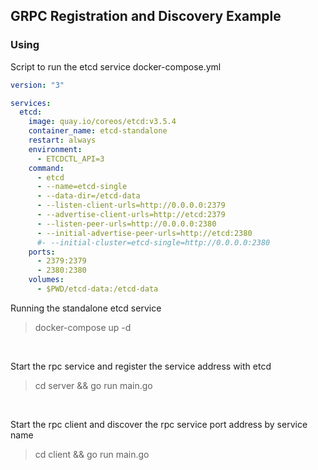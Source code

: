## GRPC Registration and Discovery Example

### Using

Script to run the etcd service docker-compose.yml

```yaml
version: "3"

services:
  etcd:
    image: quay.io/coreos/etcd:v3.5.4
    container_name: etcd-standalone
    restart: always
    environment:
      - ETCDCTL_API=3
    command:
      - etcd
      - --name=etcd-single
      - --data-dir=/etcd-data
      - --listen-client-urls=http://0.0.0.0:2379
      - --advertise-client-urls=http://etcd:2379
      - --listen-peer-urls=http://0.0.0.0:2380
      - --initial-advertise-peer-urls=http://etcd:2380
      #- --initial-cluster=etcd-single=http://0.0.0.0:2380
    ports:
      - 2379:2379
      - 2380:2380
    volumes:
      - $PWD/etcd-data:/etcd-data
```

Running the standalone etcd service

> docker-compose up -d

<br>

 Start the rpc service and register the service address with etcd

> cd server && go run main.go

<br>

Start the rpc client and discover the rpc service port address by service name

> cd client && go run main.go
